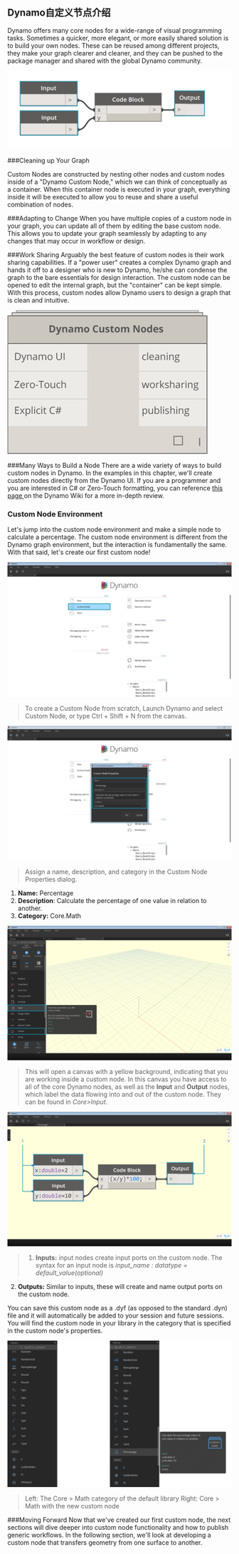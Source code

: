 ## Dynamo自定义节点介绍


Dynamo offers many core nodes for a wide-range of visual programming tasks. Sometimes a quicker, more elegant, or more easily shared solution is to build your own nodes. These can be reused among different projects, they make your graph clearer and cleaner, and they can be pushed to the package manager and shared with the global Dynamo community.

![](images/9-1/cn.jpg)

###Cleaning up Your Graph

Custom Nodes are constructed by nesting other nodes and custom nodes inside of a "Dynamo Custom Node," which we can think of conceptually as a container. When this container node is executed in your graph, everything inside it will be executed to allow you to reuse and share a useful combination of nodes.

###Adapting to Change
When you have multiple copies of a custom node in your graph, you can update all of them by editing the base custom node. This allows you to update your graph seamlessly by adapting to any changes that may occur in workflow or design.

###Work Sharing
Arguably the best feature of custom nodes is their work sharing capabilities. If a "power user" creates a complex Dynamo graph and hands it off to a designer who is new to Dynamo, he/she can condense the graph to the bare essentials for design interaction.  The custom node can be opened to edit the internal graph, but the "container" can be kept simple.  With this process, custom nodes allow Dynamo users to design a graph that is clean and intuitive.

![](images/9-1/customNodeDiagram.jpg)

###Many Ways to Build a Node
There are a wide variety of ways to build custom nodes in Dynamo. In the examples in this chapter, we'll create custom nodes directly from the Dynamo UI.  If you are a programmer and you are interested in C# or Zero-Touch formatting, you can reference [this page ](https://github.com/DynamoDS/Dynamo/wiki/How-To-Create-Your-Own-Nodes)on the Dynamo Wiki for a more in-depth review.

### Custom Node Environment
Let's jump into the custom node environment and make a simple node to calculate a percentage.  The custom node environment is different from the Dynamo graph environment, but the interaction is fundamentally the same. With that said, let's create our first custom node!

![Custom Nodes Intro](images/9-1/CustomNodes01.png)

> To create a Custom Node from scratch, Launch Dynamo and select Custom Node, or type Ctrl + Shift + N from the canvas.

![Custom Nodes Dialog](images/9-1/CustomNodes02.png)

> Assign a name, description, and category in the Custom Node Properties dialog.
1. **Name:** Percentage
2. **Description**: Calculate the percentage of one value in relation to another.
3. **Category:** Core.Math

![Custom Nodes Canvas](images/9-1/CustomNodes03.png)

> This will open a canvas with a yellow background, indicating that you are working inside a custom node. In this canvas you have access to all of the core Dynamo nodes, as well as the **Input** and **Output** nodes, which label the data flowing into and out of the custom node.  They can be found in *Core>Input*.

![Custom Nodes Canvas](images/9-1/CustomNodes04.png)

> 1. **Inputs:** input nodes create input ports on the custom node. The syntax for an input node is *input_name : datatype = default_value(optional)*
2. **Outputs:** Similar to inputs, these will create and name output ports on the custom node.

You can save this custom node as a .dyf (as opposed to the standard .dyn) file and it will automatically be added to your session and future sessions. You will find the custom node in your library in the category that is specified in the custom node's properties.

![Add to Library](images/9-1/CustomNodes05.png)

> Left: The Core > Math category of the default library
Right: Core > Math with the new custom node

###Moving Forward
Now that we've created our first custom node, the next sections will dive deeper into custom node functionality and how to publish generic workflows.  In the following section, we'll look at developing a custom node that transfers geometry from one surface to another.
